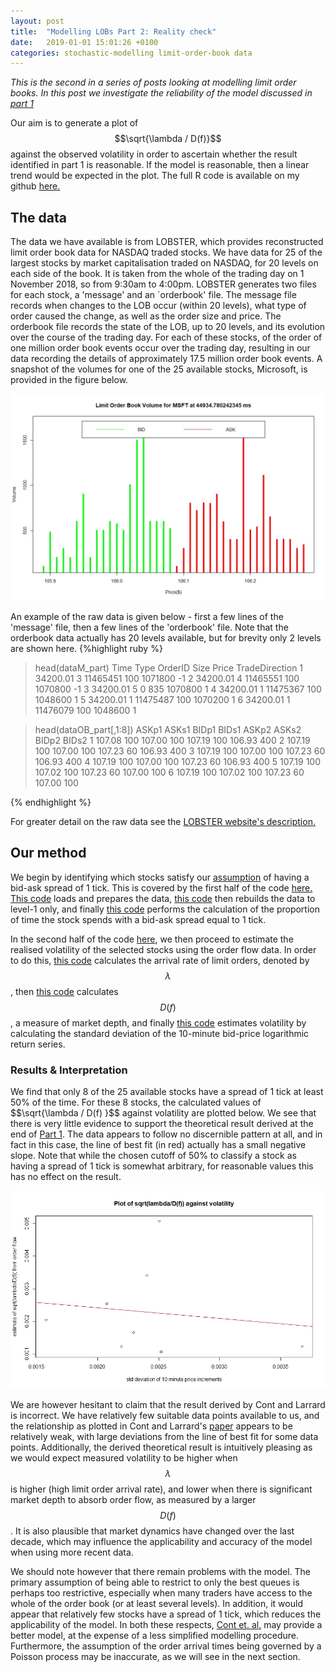 ```yaml
---
layout: post
title:  "Modelling LOBs Part 2: Reality check"
date:   2019-01-01 15:01:26 +0100
categories: stochastic-modelling limit-order-book data 
---
```


<script src='https://cdnjs.cloudflare.com/ajax/libs/mathjax/2.7.5/latest.js?config=TeX-MML-AM_CHTML' async></script>

<i>This is the second in a series of posts looking at modelling limit order books. In this post we investigate the reliability of the model discussed in <a href="https://jmackillop.github.io/projects/lob-part1">part 1</a> </i>

Our aim is to generate a plot of $$\sqrt{\lambda / D(f)}$$ against the observed volatility in order to ascertain whether the result identified in part 1 is reasonable. If the model is reasonable, then a linear trend would be expected in the plot. The full R code is available on my github <a href="https://github.com/jmackillop/Order-Book-Modelling">here.</a>

<h2 class="heading">The data</h2>
The data we have available is from LOBSTER, which provides reconstructed limit order book data for NASDAQ traded stocks. We have data for 25 of the largest stocks by market capitalisation traded on NASDAQ, for 20 levels on each side of the book. It is taken from the whole of the trading day on 1 November 2018, so from 9:30am to 4:00pm. LOBSTER generates two files for each stock, a 'message' and an `orderbook' file. The message file records when changes to the LOB occur (within 20 levels), what type of order caused the change, as well as the order size and price. The orderbook file records the state of the LOB, up to 20 levels, and its evolution over the course of the trading day. For each of these stocks, of the order of one million order book events occur over the trading day, resulting in our data recording the details of approximately 17.5 million order book events. A snapshot of the volumes for one of the 25 available stocks, Microsoft, is provided in the figure below.

![Figure 1](/assets/images/MSFT_example_volume_plot.jpeg) 

An example of the raw data is given below - first a few lines of the 'message' file, then a few lines of the 'orderbook' file. Note that the orderbook data actually has 20 levels available, but for brevity only 2 levels are shown here.
{%highlight ruby %}
> head(dataM_part)
      Time Type  OrderID Size   Price TradeDirection
1 34200.01    3 11465451  100 1071800             -1
2 34200.01    4 11465551  100 1070800             -1
3 34200.01    5        0  835 1070800              1
4 34200.01    1 11475367  100 1048600              1
5 34200.01    1 11475487  100 1070200              1
6 34200.01    1 11476079  100 1048600              1


> head(dataOB_part[,1:8])
   ASKp1 ASKs1  BIDp1 BIDs1  ASKp2 ASKs2  BIDp2 BIDs2
1 107.08   100 107.00   100 107.19   100 106.93   400
2 107.19   100 107.00   100 107.23    60 106.93   400
3 107.19   100 107.00   100 107.23    60 106.93   400
4 107.19   100 107.00   100 107.23    60 106.93   400
5 107.19   100 107.02   100 107.23    60 107.00   100
6 107.19   100 107.02   100 107.23    60 107.00   100

{% endhighlight %}

For greater detail on the raw data see the <a href="https://lobsterdata.com/info/DataStructure.php">LOBSTER website's description.</a>

<h2 class="heading">Our method</h2>
We begin by identifying which stocks satisfy our <a href="https://jmackillop.github.io/projects/lob-part1">assumption</a> of having a bid-ask spread of 1 tick. This is covered by the first half of the code <a href='https://github.com/jmackillop/Order-Book-Modelling/blob/master/C%26L%20masterfile%20pretty.R'>here.</a> <a href='https://github.com/jmackillop/Order-Book-Modelling/blob/master/loadprep%20pretty.R'>This code</a> loads and prepares the data, <a href='https://github.com/jmackillop/Order-Book-Modelling/blob/master/level1rebuild%20pretty.R'>this code</a> then rebuilds the data to level-1 only, and finally <a href='https://github.com/jmackillop/Order-Book-Modelling/blob/master/proportion_spread1tick.R'>this code</a> performs the calculation of the proportion of time the stock spends with a bid-ask spread equal to 1 tick.

In the second half of the code <a href='https://github.com/jmackillop/Order-Book-Modelling/blob/master/C%26L%20masterfile%20pretty.R'>here</a>, we then proceed to estimate the realised volatility of the selected stocks using the order flow data. In order to do this, <a href='https://github.com/jmackillop/Order-Book-Modelling/blob/master/calculate_lambda%20pretty.R'>this code</a> calculates the arrival rate of limit orders, denoted by $$\lambda$$, then <a href='https://github.com/jmackillop/Order-Book-Modelling/blob/master/calculate_D(f)%20pretty.R'>this code</a> calculates $$D(f)$$, a measure of market depth, and finally <a href='https://github.com/jmackillop/Order-Book-Modelling/blob/master/volatility_price_increments%20pretty.R'>this code</a> estimates volatility by calculating the standard deviation of the 10-minute bid-price logarithmic return series.


<h3 class='subsubheading'>Results & Interpretation</h3>
We find that only 8 of the 25 available stocks have a spread of 1 tick at least 50% of the time. For these 8 stocks, the calculated values of $$\sqrt{\lambda / D(f) }$$ against volatility are plotted below. We see that there is very little evidence to support the theoretical result derived at the end of <a href='https://www.jmackillop.github.io/projects/lob-part1'>Part 1</a>. The data appears to follow no discernible pattern at all, and in fact in this case, the line of best fit (in red) actually has a small negative slope. Note that while the chosen cutoff of 50% to classify a stock as having a spread of 1 tick is somewhat arbitrary, for reasonable values this has no effect on the result.

![Figure 2](/assets/images/vol_from_microstructure.jpeg)

We are however hesitant to claim that the result derived by Cont and Larrard is incorrect. We have relatively few suitable data points available to us, and the relationship as plotted in Cont and Larrard's <a href='https://hal.archives-ouvertes.fr/hal-00552252/document'>paper</a> appears to be relatively weak, with large deviations from the line of best fit for some data points. Additionally, the derived theoretical result is intuitively pleasing as we would expect measured volatility to be higher when $$\lambda$$ is higher (high limit order arrival rate), and lower when there is significant market depth to absorb order flow, as measured by a larger $$D(f)$$. It is also plausible that market dynamics have changed over the last decade, which may influence the applicability and accuracy of the model when using more recent data. 

We should note however that there remain problems with the model. The primary assumption of being able to restrict to only the best queues is perhaps too restrictive, especially when many traders have access to the whole of the order book (or at least several levels). In addition, it would appear that relatively few stocks have a spread of 1 tick, which reduces the applicability of the model. In both these respects, <a href='https://citeseerx.ist.psu.edu/viewdoc/download?doi=10.1.1.139.1085&rep=rep1&type=pdf'>Cont et. al.</a> may provide a better model, at the expense of a less simplified modelling procedure. Furthermore, the assumption of the order arrival times being governed by a Poisson process may be inaccurate, as we will see in the next section.